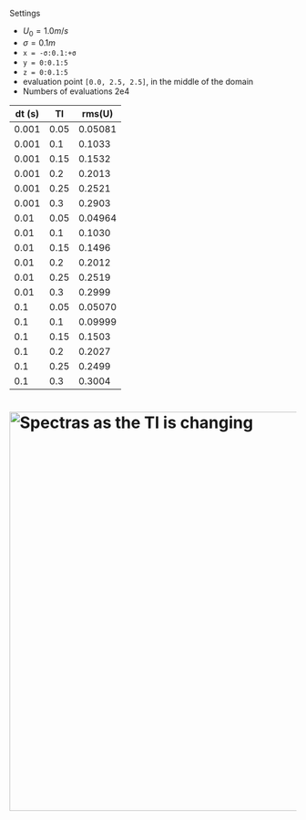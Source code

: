 Settings
- $U_0 = 1.0 m/s$
- $\sigma = 0.1 m$
- `x = -σ:0.1:+σ`
- `y = 0:0.1:5`
- `z = 0:0.1:5`
- evaluation point `[0.0, 2.5, 2.5]`, in the middle of the domain
- Numbers of evaluations 2e4

|  dt (s) | TI      | rms(U)  |  
|---      |---      |---      |
|  0.001  | 0.05    | 0.05081  | 
|  0.001  | 0.1    | 0.1033  |
|  0.001  | 0.15    | 0.1532  |    
|  0.001  | 0.2    | 0.2013  | 
|  0.001  | 0.25    | 0.2521  | 
|  0.001  | 0.3     | 0.2903  |
|  0.01  | 0.05    | 0.04964  | 
|  0.01  | 0.1    | 0.1030  |
|  0.01  | 0.15    | 0.1496 |    
|  0.01  | 0.2    | 0.2012  | 
|  0.01  | 0.25    | 0.2519  | 
|  0.01  | 0.3     | 0.2999 |  
|  0.1  | 0.05    | 0.05070  | 
|  0.1  | 0.1    | 0.09999  |
|  0.1  | 0.15    | 0.1503 |    
|  0.1  | 0.2    | 0.2027 | 
|  0.1  | 0.25    | 0.2499  | 
|  0.1  | 0.3     | 0.3004 |

# <img src="https://github.com/carlodev/SEM/blob/master/test/SEM_vs_RAND.png" width="700" title="Spectras as the TI is changing">
